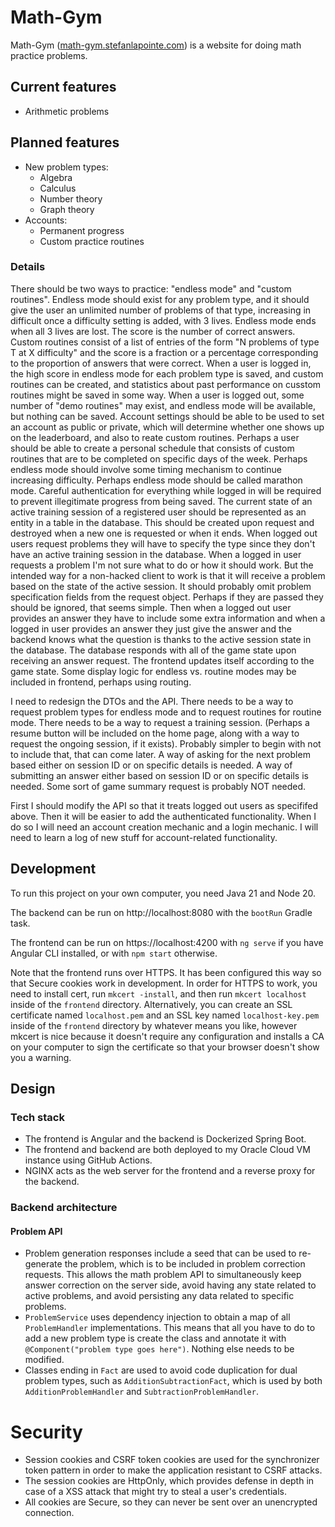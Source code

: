 # Math-Gym

Math-Gym ([math-gym.stefanlapointe.com](https://math-gym.stefanlapointe.com)) is a website for doing math practice problems.

## Current features

- Arithmetic problems

## Planned features

- New problem types:
  - Algebra
  - Calculus
  - Number theory
  - Graph theory
- Accounts:
  - Permanent progress
  - Custom practice routines

### Details

There should be two ways to practice: "endless mode" and "custom routines". Endless mode should exist for any problem type, and it should give the user an unlimited number of problems of that type, increasing in difficult once a difficulty setting is added, with 3 lives. Endless mode ends when all 3 lives are lost. The score is the number of correct answers. Custom routines consist of a list of entries of the form "N problems of type T at X difficulty" and the score is a fraction or a percentage corresponding to the proportion of answers that were correct. When a user is logged in, the high score in endless mode for each problem type is saved, and custom routines can be created, and statistics about past performance on cusstom routines might be saved in some way. When a user is logged out, some number of "demo routines" may exist, and endless mode will be available, but nothing can be saved. Account settings should be able to be used to set an account as public or private, which will determine whether one shows up on the leaderboard, and also to reate custom routines. Perhaps a user should be able to create a personal schedule that consists of custom routines that are to be completed on specific days of the week. Perhaps endless mode should involve some timing mechanism to continue increasing difficulty. Perhaps endless mode should be called marathon mode. Careful authentication for everything while logged in will be required to prevent illegitimate progress from being saved. The current state of an active training session of a registered user should be represented as an entity in a table in the database. This should be created upon request and destroyed when a new one is requested or when it ends. When logged out users request problems they will have to specify the type since they don't have an active training session in the database. When a logged in user requests a problem I'm not sure what to do or how it should work. But the intended way for a non-hacked client to work is that it will receive a problem based on the state of the active session. It should probably omit problem specification fields from the request object. Perhaps if they are passed they should be ignored, that seems simple. Then when a logged out user provides an answer they have to include some extra information and when a logged in user provides an answer they just give the answer and the backend knows what the question is thanks to the active session state in the database. The database responds with all of the game state upon receiving an answer request. The frontend updates itself according to the game state. Some display logic for endless vs. routine modes may be included in frontend, perhaps using routing.

I need to redesign the DTOs and the API. There needs to be a way to request problem types for endless mode and to request routines for routine mode. There needs to be a way to request a training session. (Perhaps a resume button will be included on the home page, along with a way to request the ongoing session, if it exists). Probably simpler to begin with not to include that, that can come later. A way of asking for the next problem based either on session ID or on specific details is needed. A way of submitting an answer either based on session ID or on specific details is needed. Some sort of game summary request is probably NOT needed.

First I should modify the API so that it treats logged out users as specififed above. Then it will be easier to add the authenticated functionality. When I do so I will need an account creation mechanic and a login mechanic. I will need to learn a log of new stuff for account-related functionality.

## Development

To run this project on your own computer, you need Java 21 and Node 20.

The backend can be run on http://localhost:8080 with the `bootRun` Gradle task.

The frontend can be run on https://localhost:4200 with `ng serve` if you have Angular CLI installed, or with `npm start` otherwise.

Note that the frontend runs over HTTPS. It has been configured this way so that Secure cookies work in development. In order for HTTPS to work, you need to install cert, run `mkcert -install`, and then run `mkcert localhost` inside of the `frontend` directory. Alternatively, you can create an SSL certificate named `localhost.pem` and an SSL key named `localhost-key.pem` inside of the `frontend` directory by whatever means you like, however mkcert is nice because it doesn't require any configuration and installs a CA on your computer to sign the certificate so that your browser doesn't show you a warning.

## Design

### Tech stack

- The frontend is Angular and the backend is Dockerized Spring Boot.
- The frontend and backend are both deployed to my Oracle Cloud VM instance using GitHub Actions.
- NGINX acts as the web server for the frontend and a reverse proxy for the backend.

### Backend architecture

#### Problem API

- Problem generation responses include a seed that can be used to re-generate the problem, which is to be included in problem correction requests. This allows the math problem API to simultaneously keep answer correction on the server side, avoid having any state related to active problems, and avoid persisting any data related to specific problems.
- `ProblemService` uses dependency injection to obtain a map of all `ProblemHandler` implementations. This means that all you have to do to add a new problem type is create the class and annotate it with `@Component("problem type goes here")`. Nothing else needs to be modified.
- Classes ending in `Fact` are used to avoid code duplication for dual problem types, such as `AdditionSubtractionFact`, which is used by both `AdditionProblemHandler` and `SubtractionProblemHandler`.

# Security

- Session cookies and CSRF token cookies are used for the synchronizer token pattern in order to make the application resistant to CSRF attacks.
- The session cookies are HttpOnly, which provides defense in depth in case of a XSS attack that might try to steal a user's credentials.
- All cookies are Secure, so they can never be sent over an unencrypted connection.
